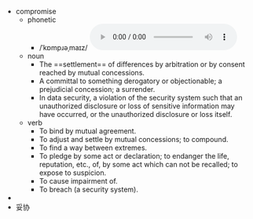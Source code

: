 - compromise
	- phonetic
		- /ˈkɒmpɹəˌmaɪz/
		  <audio controls><source src="https://api.dictionaryapi.dev/media/pronunciations/en/compromise-uk.mp3"></audio>
	- noun
		- The ==settlement== of differences by arbitration or by consent reached by mutual concessions.
		- A committal to something derogatory or objectionable; a prejudicial concession; a surrender.
		- In data security, a violation of the security system such that an unauthorized disclosure or loss of sensitive information may have occurred, or the unauthorized disclosure or loss itself.
	- verb
		- To bind by mutual agreement.
		- To adjust and settle by mutual concessions; to compound.
		- To find a way between extremes.
		- To pledge by some act or declaration; to endanger the life, reputation, etc., of, by some act which can not be recalled; to expose to suspicion.
		- To cause impairment of.
		- To breach (a security system).
-
- 妥协